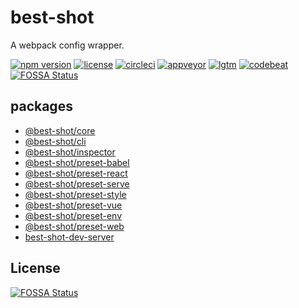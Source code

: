 # best-shot

A webpack config wrapper.

[![npm version][npm-badge]][npm-link]
[![license][github-badge]][github-link]
[![circleci][circleci-badge]][circleci-link]
[![appveyor][appveyor-badge]][appveyor-link]
[![lgtm][lgtm-badge]][lgtm-link]
[![codebeat][codebeat-badge]][codebeat-link]
[![FOSSA Status](https://app.fossa.io/api/projects/git%2Bgithub.com%2FAirkro%2Fbest-shot.svg?type=shield)](https://app.fossa.io/projects/git%2Bgithub.com%2FAirkro%2Fbest-shot?ref=badge_shield)

## packages

- [@best-shot/core](./packages/core/)
- [@best-shot/cli](./packages/cli/)
- [@best-shot/inspector](./packages/inspector/)
- [@best-shot/preset-babel](./packages/preset-babel/)
- [@best-shot/preset-react](./packages/preset-react/)
- [@best-shot/preset-serve](./packages/preset-serve/)
- [@best-shot/preset-style](./packages/preset-style/)
- [@best-shot/preset-vue](./packages/preset-vue/)
- [@best-shot/preset-env](./packages/preset-env/)
- [@best-shot/preset-web](./packages/preset-web/)
- [best-shot-dev-server](./packages/dev-server/)

[codebeat-badge]: https://img.shields.io/badge/codebeat-A-brightgreen.svg?style=flat-square
[codebeat-link]: https://codebeat.co/projects/github-com-airkro-best-shot-master
[appveyor-badge]: https://img.shields.io/appveyor/ci/Airkro/best-shot.svg?label=appveyor&logo=appveyor&style=flat-square
[appveyor-link]: https://ci.appveyor.com/project/Airkro/best-shot
[circleci-badge]: https://img.shields.io/circleci/project/github/Airkro/best-shot/master.svg?label=circleci&logo=circleci&style=flat-square
[circleci-link]: https://circleci.com/gh/Airkro/best-shot/tree/master
[github-badge]: https://img.shields.io/github/license/Airkro/best-shot.svg?logo=github&style=flat-square&colorB=blue
[github-link]: https://github.com/Airkro/best-shot
[lgtm-badge]: https://img.shields.io/lgtm/alerts/g/Airkro/best-shot.svg?logo=lgtm&style=flat-square
[lgtm-link]: https://lgtm.com/projects/g/Airkro/best-shot/alerts/
[npm-badge]: https://img.shields.io/badge/npm-best--shot-orange.svg?style=flat-square&logo=npm
[npm-link]: https://www.npmjs.com/org/best-shot


## License
[![FOSSA Status](https://app.fossa.io/api/projects/git%2Bgithub.com%2FAirkro%2Fbest-shot.svg?type=large)](https://app.fossa.io/projects/git%2Bgithub.com%2FAirkro%2Fbest-shot?ref=badge_large)
